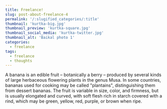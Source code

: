 ```yaml
---
title: Freelance!
slug: post-about-freelance-4
permalink: '/:slugified_categories/:title'
thumbnail: 'kurtka-big.jpg'
thumbnail_preview: 'kurtka-square.jpg'
thumbnail_social_media: 'kurtka-twitter.jpg'
thumbnail_alt: 'Baikal photo 1'
categories:
  - freelance
tags:
  - freelance
  - thoughts
---
```


A banana is an edible fruit – botanically a berry – produced by several kinds
of large herbaceous flowering plants in the genus Musa.
In some countries, bananas used for cooking may be called "plantains",
distinguishing them from dessert bananas. The fruit is variable in size, color,
and firmness, but is usually elongated and curved, with soft flesh rich in
starch covered with a rind, which may be green, yellow, red, purple, or brown
when ripe.

